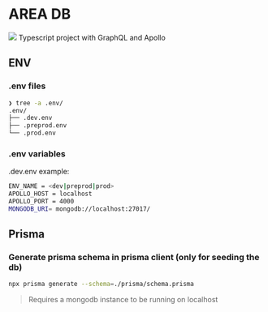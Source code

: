 # AREA DB

![](https://badgen.net/badge/icon/graphql?icon=graphql&label) Typescript project with GraphQL and Apollo

## ENV

### .env files

```bash
❯ tree -a .env/
.env/
├── .dev.env
├── .preprod.env
└── .prod.env
```

### .env variables

.dev.env example:
```bash
ENV_NAME = <dev|preprod|prod>
APOLLO_HOST = localhost
APOLLO_PORT = 4000
MONGODB_URI= mongodb://localhost:27017/
```

## Prisma

### Generate prisma schema in prisma client (only for seeding the db)
```bash
npx prisma generate --schema=./prisma/schema.prisma
```

> Requires a mongodb instance to be running on localhost
